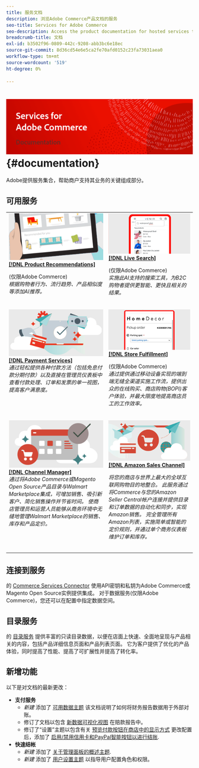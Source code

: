 ```yaml
---
title: 服务文档
description: 浏览Adobe Commerce产品文档的服务
seo-title: Services for Adobe Commerce
seo-description: Access the product documentation for hosted services that help Adobe Commerce and Magento Open Source merchants support key components of their business.
breadcrumb-title: 文档
exl-id: b3502f96-0809-442c-9208-abb3bc6e18ec
source-git-commit: 8d36cd54e6e5ca2fe70afd0152c23fa73031aea0
workflow-type: tm+mt
source-wordcount: '519'
ht-degree: 0%

---
```


# <!-- use banner as heading -->![服务文档](./assets/banner-services-home.png) {#documentation}

Adobe提供服务集合，帮助商户支持其业务的关键组成部分。

## 可用服务

<table>
<tr>
   <td valign="top">
       <img alt="[!UICONTROL Product Recommendations]" src="assets/product-recs.png" />
    <div><a href="https://experienceleague.adobe.com/docs/commerce-merchant-services/product-recommendations/overview.html">
    <strong>[!DNL Product Recommendations]</strong></a>
    </div>
    <p>(仅限Adobe Commerce)<br><em>根据购物者行为、流行趋势、产品相似度等添加AI推荐。</em></p>
    </br>
  </td>
  <td valign="top">
      <img alt="[!DNL Live Search]" src="assets/live-search.png" />
    <div>
    <a href="https://experienceleague.adobe.com/docs/commerce-merchant-services/live-search/overview.html"><strong>[!DNL Live Search]</strong></a>
    </div>
    <p>(仅限Adobe Commerce)<br><em>实施此AI支持的搜索工具，为B2C购物者提供更智能、更快且相关的结果。</em></p>
    </br>
  </td>
</tr>
<tr>
  <td valign="top">
    <img alt="[!DNL Payment Services]" src="assets/payment-services.png"/>
    <div>
    <a href="https://experienceleague.adobe.com/docs/commerce-merchant-services/payment-services/guide-overview.html"><strong>[!DNL Payment Services]</strong></a>
    </div>
    <em>通过轻松提供各种付款方法（包括免息付款分期付款）以及直接在管理员仪表板中查看付款处理、订单和发票的单一视图，提高客户满意度。</em>
    </br>
  </td>
  <td valign="top">
    <img alt="存储履行" src="assets/store-fulfillment-landing-graphic.png"/>
    <div><a href="https://experienceleague.adobe.com/docs/commerce-merchant-services/store-fulfillment/guide-overview.html">
    <strong>[!DNL Store Fulfillment]</strong></a>
    </div>
    <p>(仅限Adobe Commerce)<br><em>通过提供通过移动设备实现的端到端无缝全渠道实施工作流，提供出众的在线购买、商店购物(BOPI)客户体验，并最大限度地提高商店员工的工作效率。</em></p>
    </br>
  </td>
  </tr>
  <tr>
   <td valign="top">
    <img alt="[!DNL Channel Manager]" src="assets/channel-manager.png"/>
    <div>
    <a href="https://experienceleague.adobe.com/docs/commerce-channels/channel-manager/guide-overview.html"><strong>[!DNL Channel Manager]</strong></a>
    </div>
    <em>通过将Adobe Commerce或Magento Open Source产品目录与Walmart Marketplace集成，可增加销售、吸引新客户、简化销售操作并节省时间。 使商店管理员和运营人员能够从商务环境中无缝地管理Walmart Marketplace的销售、库存和产品定价。</em>
    </br>
  </td>
    <td valign="top">
       <img alt="Amazon Sales Channel" src="assets/amazon-channel.png" />
    <div><a href="https://experienceleague.adobe.com/docs/commerce-channels/amazon/guide-overview.html">
    <strong>[!DNL Amazon Sales Channel]</strong></a>
    </div>
    <p><em>将您的商店与世界上最大的全球互联网购物目的地整合。 此服务通过将Commerce与您的Amazon Seller Central帐户连接并提供目录和订单数据的自动化和同步，实现Amazon销售。 完全管理所有Amazon列表，实施简单或智能的定价规则，并通过单个商务仪表板维护订单和库存。</em></p>
    </br>
  </td>
</tr>
</table>

## 连接到服务

的 [Commerce Services Connector](saas.md) 使用API密钥和私钥为Adobe Commerce或Magento Open Source实例提供集成。 对于数据服务(仅限Adobe Commerce)，您还可以在配置中指定数据空间。

## 目录服务

的 [目录服务](https://experienceleague.adobe.com/docs/commerce-merchant-services/catalog-service/guide-overview.html) 提供丰富的只读目录数据，以便在店面上快速、全面地呈现与产品相关的内容，包括产品详细信息页面和产品列表页面。 它为客户提供了优化的产品体验，同时提高了性能、提高了可扩展性并提高了转化率。

## 新增功能

以下是对文档的最新更改：

* **支付服务**<!-- Issue PAY-3483, PAY-3611, PAY-3655, PAY-3705, PAY-3742 -->
   * *新建* 添加了 [可用数据主题](https://experienceleague.adobe.com/docs/commerce-merchant-services/payment-services/reporting/data.html) 该文档说明了如何将财务报告数据用于外部对账。
   * 修订了文档以包含 [新数据可视化视图](https://experienceleague.adobe.com/docs/commerce-merchant-services/payment-services/reporting/payouts.html#payouts-data-visualization-view) 在赔款报告中。
   * 修订了“设置”主题以包含有关 [预览付款按钮在商店中的显示方式](https://experienceleague.adobe.com/docs/commerce-merchant-services/payment-services/configure/settings.html#payment-buttons) 更改配置后，添加了 [启用/禁用信用卡和PayPal智能按钮以进行结账](https://experienceleague.adobe.com/docs/commerce-merchant-services/payment-services/configure/settings.html#configure-payment-options).
* **快速结帐**<!-- BOLT-406 -->
   * *新建* 添加了 [关于管理面板的概述主题](https://experienceleague.adobe.com/docs/commerce-merchant-services/quick-checkout/getting-started/quick-checkout-admin-panel/admin-panel.html).
   * *新建* 添加了 [用户设置主题](https://experienceleague.adobe.com/docs/commerce-merchant-services/quick-checkout/getting-started/quick-checkout-admin-panel/user-roles-setup.html) 以指导用户配置角色和权限。

<!-- 
|   Service    |    Change   |   Type    |
|  ---  |  ---  |  ---  |
|  [**Payment Services**](https://experienceleague.adobe.com/docs/commerce-merchant-services/payment-services/guide-overview.html)  |   Added an [Available data topic](https://experienceleague.adobe.com/docs/commerce-merchant-services/payment-services/reporting/data.html) that explains how to use financial reporting data for external reconciliation purposes.    |    New   |
|       |   Revised documentation to include the [new data visualization view](https://experienceleague.adobe.com/docs/commerce-merchant-services/payment-services/reporting/payouts.html#payouts-data-visualization-view) in Payouts reporting.    |    Update   |
|       |   Revised the Settings topic to include information about [previewing how payment buttons will appear in a store](https://experienceleague.adobe.com/docs/commerce-merchant-services/payment-services/configure/settings.html#payment-buttons) when the configuration is changed and how to [enable/disable credit card and PayPal smart buttons for checkout](https://experienceleague.adobe.com/docs/commerce-merchant-services/payment-services/configure/settings.html#configure-payment-options).    |   Update    |
|   [**Quick Checkout**](https://experienceleague.adobe.com/docs/commerce-merchant-services/quick-checkout/overview.html)    |    Added an [overview topic about the Admin Panel](https://experienceleague.adobe.com/docs/commerce-merchant-services/quick-checkout/getting-started/quick-checkout-admin-panel/admin-panel.html).   |   New    |
|       |   Added a [user setup topic](https://experienceleague.adobe.com/docs/commerce-merchant-services/quick-checkout/getting-started/quick-checkout-admin-panel/user-roles-setup.html) to guide the user in configuring roles and permissions.    |       |
 -->
